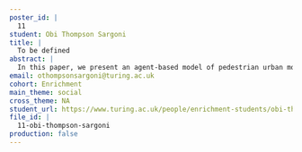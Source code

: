 ```yaml
---
poster_id: |
  11
student: Obi Thompson Sargoni
title: |
  To be defined
abstract: |
  In this paper, we present an agent-based model of pedestrian urban movement in which pedestrian agents update their perceptions of the local environment as they move and use this information to inform their route and, in particular, where to cross the road. The objective of this work is to develop a model of pedestrian spatial cognition which reproduces the heterogeneous and spatially varying road crossing behaviour that has been observed in urban areas.
email: othompsonsargoni@turing.ac.uk
cohort: Enrichment
main_theme: social
cross_theme: NA
student_url: https://www.turing.ac.uk/people/enrichment-students/obi-thompson-sargoni
file_id: |
  11-obi-thompson-sargoni
production: false
---
```

